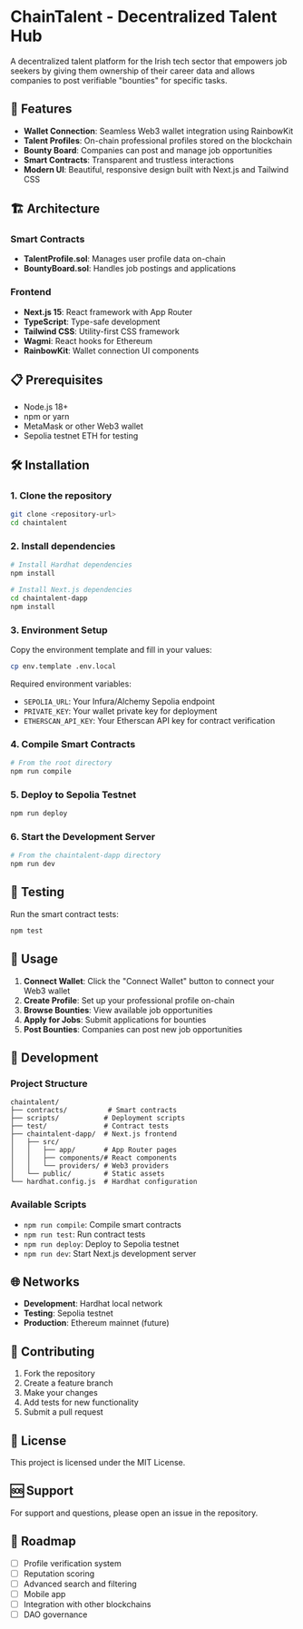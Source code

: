 # ChainTalent - Decentralized Talent Hub

A decentralized talent platform for the Irish tech sector that empowers job seekers by giving them ownership of their career data and allows companies to post verifiable "bounties" for specific tasks.

## 🚀 Features

- **Wallet Connection**: Seamless Web3 wallet integration using RainbowKit
- **Talent Profiles**: On-chain professional profiles stored on the blockchain
- **Bounty Board**: Companies can post and manage job opportunities
- **Smart Contracts**: Transparent and trustless interactions
- **Modern UI**: Beautiful, responsive design built with Next.js and Tailwind CSS

## 🏗️ Architecture

### Smart Contracts
- **TalentProfile.sol**: Manages user profile data on-chain
- **BountyBoard.sol**: Handles job postings and applications

### Frontend
- **Next.js 15**: React framework with App Router
- **TypeScript**: Type-safe development
- **Tailwind CSS**: Utility-first CSS framework
- **Wagmi**: React hooks for Ethereum
- **RainbowKit**: Wallet connection UI components

## 📋 Prerequisites

- Node.js 18+ 
- npm or yarn
- MetaMask or other Web3 wallet
- Sepolia testnet ETH for testing

## 🛠️ Installation

### 1. Clone the repository
```bash
git clone <repository-url>
cd chaintalent
```

### 2. Install dependencies
```bash
# Install Hardhat dependencies
npm install

# Install Next.js dependencies
cd chaintalent-dapp
npm install
```

### 3. Environment Setup
Copy the environment template and fill in your values:
```bash
cp env.template .env.local
```

Required environment variables:
- `SEPOLIA_URL`: Your Infura/Alchemy Sepolia endpoint
- `PRIVATE_KEY`: Your wallet private key for deployment
- `ETHERSCAN_API_KEY`: Your Etherscan API key for contract verification

### 4. Compile Smart Contracts
```bash
# From the root directory
npm run compile
```

### 5. Deploy to Sepolia Testnet
```bash
npm run deploy
```

### 6. Start the Development Server
```bash
# From the chaintalent-dapp directory
npm run dev
```

## 🧪 Testing

Run the smart contract tests:
```bash
npm test
```

## 📱 Usage

1. **Connect Wallet**: Click the "Connect Wallet" button to connect your Web3 wallet
2. **Create Profile**: Set up your professional profile on-chain
3. **Browse Bounties**: View available job opportunities
4. **Apply for Jobs**: Submit applications for bounties
5. **Post Bounties**: Companies can post new job opportunities

## 🔧 Development

### Project Structure
```
chaintalent/
├── contracts/          # Smart contracts
├── scripts/           # Deployment scripts
├── test/              # Contract tests
├── chaintalent-dapp/  # Next.js frontend
│   ├── src/
│   │   ├── app/       # App Router pages
│   │   ├── components/# React components
│   │   └── providers/ # Web3 providers
│   └── public/        # Static assets
└── hardhat.config.js  # Hardhat configuration
```

### Available Scripts
- `npm run compile`: Compile smart contracts
- `npm run test`: Run contract tests
- `npm run deploy`: Deploy to Sepolia testnet
- `npm run dev`: Start Next.js development server

## 🌐 Networks

- **Development**: Hardhat local network
- **Testing**: Sepolia testnet
- **Production**: Ethereum mainnet (future)

## 🤝 Contributing

1. Fork the repository
2. Create a feature branch
3. Make your changes
4. Add tests for new functionality
5. Submit a pull request

## 📄 License

This project is licensed under the MIT License.

## 🆘 Support

For support and questions, please open an issue in the repository.

## 🔮 Roadmap

- [ ] Profile verification system
- [ ] Reputation scoring
- [ ] Advanced search and filtering
- [ ] Mobile app
- [ ] Integration with other blockchains
- [ ] DAO governance
